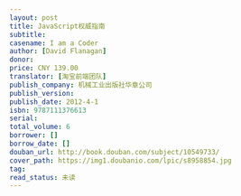 ```yaml
---
layout: post
title: JavaScript权威指南
subtitle: 
casename: I am a Coder
author: [David Flanagan]
donor: 
price: CNY 139.00
translator: [淘宝前端团队]
publish_company: 机械工业出版社华章公司
publish_version: 
publish_date: 2012-4-1
isbn: 9787111376613
serial: 
total_volume: 6
borrower: []
borrow_date: []
douban_url: http://book.douban.com/subject/10549733/
cover_path: https://img1.doubanio.com/lpic/s8958854.jpg
tag: 
read_status: 未读
---
```

